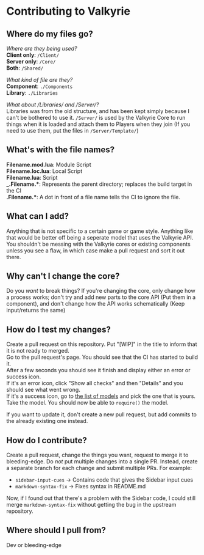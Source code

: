 Contributing to Valkyrie
===

Where do my files go?
---
*Where are they being used?*   
**Client only**: `/Client/`  
**Server only**: `/Core/`  
**Both**: `/Shared/`

*What kind of file are they?*  
**Component**: `./Components`  
**Library**: `./Libraries`

*What about /Libraries/ and /Server/?*  
Libraries was from the old structure, and has been kept simply because I can't
be bothered to use it. `/Server/` is used by the Valkyrie Core to run things when
it is loaded and attach them to Players when they join (If you need to use them,
put the files in `/Server/Template/`)

What's with the file names?
---
**Filename.mod.lua**: Module Script  
**Filename.loc.lua**: Local Script  
**Filename.lua**: Script  
**_.Filename.\***: Represents the parent directory; replaces the build target in the CI  
**.Filename.\***: A dot in front of a file name tells the CI to ignore the file.

What can I add?
---
Anything that is not specific to a certain game or game style. Anything like
that would be better off being a seperate model that uses the Valkyrie API. You
shouldn't be messing with the Valkyrie cores or existing components unless you
see a flaw, in which case make a pull request and sort it out there.

Why can't I change the core?
---
Do you *want* to break things? If you're changing the core, only change how a
process works; don't try and add new parts to the core API (Put them in a
component), and don't change how the API works schematically (Keep input/returns
the same)

How do I test my changes?
---
Create a pull request on this repository. Put "[WIP]" in the title to inform that it is not ready to merged.  
Go to the pull request's page. You should see that the CI has started to build it.  
After a few seconds you should see it finish and display either an error or success icon.  
If it's an error icon, click "Show all checks" and then "Details" and you should see what went wrong.  
If it's a success icon, go to [the list of models](https://ci.crescentcode.net/models) and pick the one that is yours.
Take the model. You should now be able to `require()` the model.  

If you want to update it, don't create a new pull request, but add commits to the already existing one instead.

How do I contribute?
---
Create a pull request, change the things you want, request to merge it to
bleeding-edge.
Do *not* put multiple changes into a single PR. Instead, create a separate branch
for each change and submit multiple PRs. For example:

* `sidebar-input-cues` -> Contains code that gives the Sidebar input cues
* `markdown-syntax-fix` -> Fixes syntax in README.md

Now, if I found out that there's a problem with the Sidebar code, I could still
merge `markdown-syntax-fix` without getting the bug in the upstream repository.

Where should I pull from?
---
Dev or bleeding-edge
